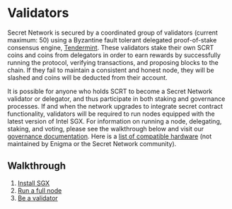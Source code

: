 # Validators

Secret Network is secured by a coordinated group of validators (current maximum: 50) using a Byzantine fault tolerant delegated proof-of-stake consensus engine, [Tendermint](https://tendermint.com). These validators stake their own SCRT coins and coins from delegators in order to earn rewards by successfully running the protocol, verifying transactions, and proposing blocks to the chain. If they fail to maintain a consistent and honest node, they will be slashed and coins will be deducted from their account.

It is possible for anyone who holds SCRT to become a Secret Network validator or delegator, and thus participate in both staking and governance processes. If and when the network upgrades to integrate secret contract functionality, validators will be required to run nodes equipped with the latest version of Intel SGX. For information on running a node, delegating, staking, and voting, please see the walkthrough below and visit our [governance documentation](/protocol/governance.md). Here is a [list of compatible hardware](https://github.com/ayeks/SGX-hardware) (not maintained by Enigma or the Secret Network community).

## Walkthrough

1. [Install SGX](/validators-and-full-nodes/setup-sgx.md)
2. [Run a full node](/validators-and-full-nodes/run-full-node-mainnet.md)
3. [Be a validator](/validators-and-full-nodes/join-validator-mainnet.md)
